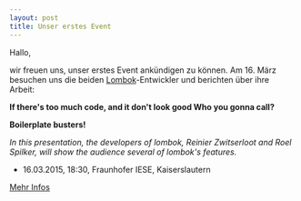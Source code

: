 ```yaml
---
layout: post
title: Unser erstes Event
---
```


Hallo,

wir freuen uns, unser erstes Event ankündigen zu können. Am 16. März besuchen uns die beiden [Lombok](http://projectlombok.org/)-Entwickler und berichten über ihre Arbeit:

**If there's too much code, and it don't look good Who you gonna call?**

**Boilerplate busters!**

*In this presentation, the developers of lombok, Reinier Zwitserloot and Roel Spilker, will show the audience several of lombok's features.*

<!---more--->

* 16.03.2015, 18:30, Fraunhofer IESE, Kaiserslautern

[Mehr Infos](/events)
